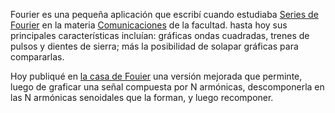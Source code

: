 <html><body><p>Fourier es una pequeña aplicación que escribí cuando estudiaba <a href="http://es.wikipedia.org/wiki/Series_de_Fourier">Series de Fourier</a> en la materia <a href="http://170.210.78.2/universidad_virtual/catedras/sistemas/comunicaciones/">Comunicaciones</a> de la facultad. hasta hoy sus principales características incluían: gráficas ondas cuadradas, trenes de pulsos y dientes de sierra; más la posibilidad de solapar gráficas para compararlas.



Hoy publiqué en <a href="http://www.firebirds.com.ar/fourier2">la casa de Fouier</a> una versión mejorada que perminte, luego de graficar una señal compuesta por N armónicas, descomponerla en las N armónicas senoidales que la forman, y luego recomponer.</p></body></html>
